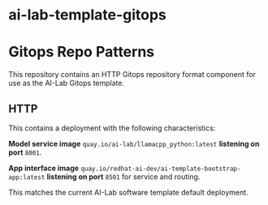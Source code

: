 # ai-lab-template-gitops

# Gitops Repo Patterns

This repository contains an HTTP Gitops repository format component for use as the AI-Lab Gitops template.

## HTTP

This contains a deployment with the following characteristics:

**Model service image** `quay.io/ai-lab/llamacpp_python:latest` **listening on port** `8001`.

**App interface image** `quay.io/redhat-ai-dev/ai-template-bootstrap-app:latest` **listening on port** `8501` for service and routing.

This matches the current AI-Lab software template default deployment.